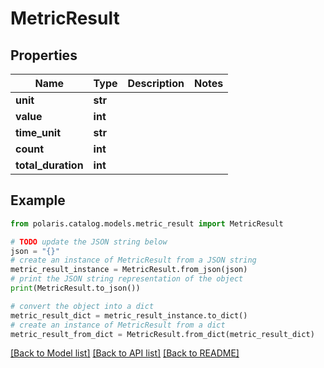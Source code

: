 <!--

 Copyright (c) 2024 Snowflake Computing Inc.
 
 Licensed under the Apache License, Version 2.0 (the "License");
 you may not use this file except in compliance with the License.
 You may obtain a copy of the License at
 
      http://www.apache.org/licenses/LICENSE-2.0
 
 Unless required by applicable law or agreed to in writing, software
 distributed under the License is distributed on an "AS IS" BASIS,
 WITHOUT WARRANTIES OR CONDITIONS OF ANY KIND, either express or implied.
 See the License for the specific language governing permissions and
 limitations under the License.

-->
# MetricResult

## Properties

Name | Type | Description | Notes
------------ | ------------- | ------------- | -------------
**unit** | **str** |  | 
**value** | **int** |  | 
**time_unit** | **str** |  | 
**count** | **int** |  | 
**total_duration** | **int** |  | 

## Example

```python
from polaris.catalog.models.metric_result import MetricResult

# TODO update the JSON string below
json = "{}"
# create an instance of MetricResult from a JSON string
metric_result_instance = MetricResult.from_json(json)
# print the JSON string representation of the object
print(MetricResult.to_json())

# convert the object into a dict
metric_result_dict = metric_result_instance.to_dict()
# create an instance of MetricResult from a dict
metric_result_from_dict = MetricResult.from_dict(metric_result_dict)
```
[[Back to Model list]](../README.md#documentation-for-models) [[Back to API list]](../README.md#documentation-for-api-endpoints) [[Back to README]](../README.md)


